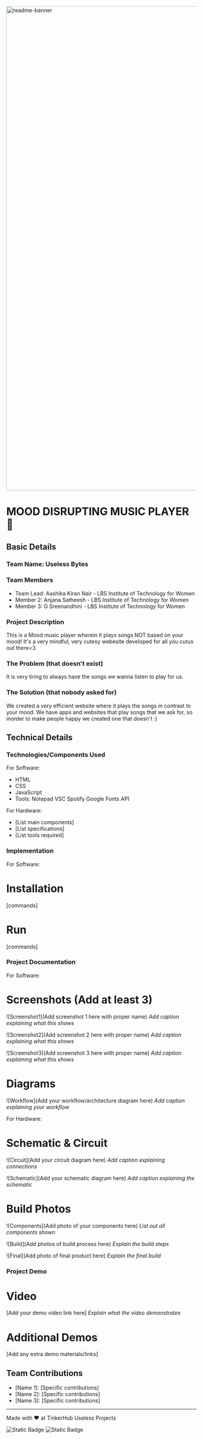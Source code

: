 <img width="1280" alt="readme-banner" src="https://github.com/user-attachments/assets/35332e92-44cb-425b-9dff-27bcf1023c6c">

# MOOD DISRUPTING MUSIC PLAYER 🎯


## Basic Details
### Team Name: Useless Bytes


### Team Members
- Team Lead: Aashika Kiran Nair - LBS Institute of Technology for Women 
- Member 2: Anjana Satheesh - LBS Institute of Technology for Women 
- Member 3: G Sreenandhini - LBS Institute of Technology for Women 

### Project Description
This is a Mood music player wherein it plays songs NOT based on your mood! It's a very mindful, very cutesy webesite developed for all you cutus out there<3

### The Problem (that doesn't exist)
It is very tiring to always have the songs we wanna listen to play for us.

### The Solution (that nobody asked for)
We created a very efficient website where it plays the songs in contrast to your mood. We have apps and websites that play songs that we ask for, so inorder to make people happy we created one that doesn't :)

## Technical Details
### Technologies/Components Used
For Software:
- HTML
- CSS
- JavaScript
- Tools:
  Notepad
  VSC
  Spotify
  Google Fonts API


For Hardware:
- [List main components]
- [List specifications]
- [List tools required]

### Implementation
For Software:
# Installation
[commands]

# Run
[commands]

### Project Documentation
For Software:

# Screenshots (Add at least 3)
![Screenshot1](Add screenshot 1 here with proper name)
*Add caption explaining what this shows*

![Screenshot2](Add screenshot 2 here with proper name)
*Add caption explaining what this shows*

![Screenshot3](Add screenshot 3 here with proper name)
*Add caption explaining what this shows*

# Diagrams
![Workflow](Add your workflow/architecture diagram here)
*Add caption explaining your workflow*

For Hardware:

# Schematic & Circuit
![Circuit](Add your circuit diagram here)
*Add caption explaining connections*

![Schematic](Add your schematic diagram here)
*Add caption explaining the schematic*

# Build Photos
![Components](Add photo of your components here)
*List out all components shown*

![Build](Add photos of build process here)
*Explain the build steps*

![Final](Add photo of final product here)
*Explain the final build*

### Project Demo
# Video
[Add your demo video link here]
*Explain what the video demonstrates*

# Additional Demos
[Add any extra demo materials/links]

## Team Contributions
- [Name 1]: [Specific contributions]
- [Name 2]: [Specific contributions]
- [Name 3]: [Specific contributions]

---
Made with ❤️ at TinkerHub Useless Projects 

![Static Badge](https://img.shields.io/badge/TinkerHub-24?color=%23000000&link=https%3A%2F%2Fwww.tinkerhub.org%2F)
![Static Badge](https://img.shields.io/badge/UselessProject--24-24?link=https%3A%2F%2Fwww.tinkerhub.org%2Fevents%2FQ2Q1TQKX6Q%2FUseless%2520Projects)



